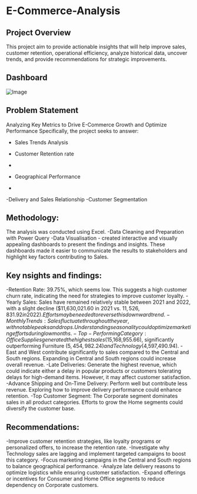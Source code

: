 # E-Commerce-Analysis

## Project Overview
This project aim to provide actionable insights that will help improve sales, customer retention, operational efficiency, analyze historical data, uncover trends, and provide recommendations for strategic improvements.
## Dashboard
![Image](![Picture2](https://github.com/user-attachments/assets/a3093672-7ea2-4ed4-a4d2-2912b3afca90))

## Problem Statement
Analyzing Key Metrics to Drive E-Commerce Growth and Optimize Performance Specifically, the project seeks to answer:
- Sales Trends Analysis
  
- Customer Retention rate
- 
- Geographical Performance
- 
-Delivery and Sales Relationship
-Customer Segmentation


## Methodology:
The analysis was conducted using Excel. 
-Data Cleaning and Preparation with Power Query
-Data Visualisation - created interactive and visually appealing dashboards to present the findings and insights. These dashboards made it easier to communicate the results to stakeholders and highlight key factors contributing to Sales.

## Key nsights and findings:
-Retention Rate: 39.75%, which seems low. This suggests a high customer churn rate, indicating the need for strategies to improve customer loyalty.
-Yearly Sales: Sales have remained relatively stable between 2021 and 2022, with a slight decline ($11,630,021.60 in 2021 vs. $11,526,831.92 in 2022). Efforts may be needed to reverse this downward trend.
-Monthly Trends: Sales fluctuate throughout the year, with notable peaks and drops. Understanding seasonality could optimize marketing efforts during low months.
-Top-Performing Category: Office Supplies generated the highest sales ($15,168,955.66), significantly outperforming Furniture ($5,454,982.24) and Technology ($4,597,490.94).
-East and West contribute significantly to sales compared to the Central and South regions. Expanding in Central and South regions could increase overall revenue.
-Late Deliveries: Generate the highest revenue, which could indicate either a delay in popular products or customers tolerating delays for high-demand items. However, it may affect customer satisfaction.
-Advance Shipping and On-Time Delivery: Perform well but contribute less revenue. Exploring how to improve delivery performance could enhance retention.
-Top Customer Segment: The Corporate segment dominates sales in all product categories. Efforts to grow the Home segments could diversify the customer base.

## Recommendations:
-Improve customer retention strategies, like loyalty programs or personalized offers, to increase the retention rate.
-Investigate why Technology sales are lagging and implement targeted campaigns to boost this category.
-Focus marketing campaigns in the Central and South regions to balance geographical performance.
-Analyze late delivery reasons to optimize logistics while ensuring customer satisfaction.
-Expand offerings or incentives for Consumer and Home Office segments to reduce dependency on Corporate customers.

